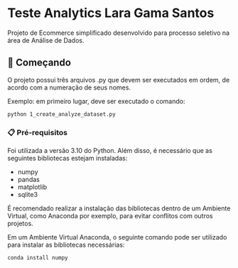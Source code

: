 # Teste Analytics Lara Gama Santos

Projeto de Ecommerce simplificado desenvolvido para processo seletivo na área de Análise de Dados.

## 🚀 Começando

O projeto possui três arquivos .py que devem ser executados em ordem, de acordo com a numeração de seus nomes.

Exemplo: em primeiro lugar, deve ser executado o comando:

```
python 1_create_analyze_dataset.py
```

### 📋 Pré-requisitos

Foi utilizada a versão 3.10 do Python. Além disso, é necessário que as seguintes bibliotecas estejam instaladas:

* numpy
* pandas
* matplotlib
* sqlite3

É recomendado realizar a instalação das bibliotecas dentro de um Ambiente Virtual, como Anaconda por exemplo, para evitar conflitos com outros projetos.

Em um Ambiente Virtual Anaconda, o seguinte comando pode ser utilizado para instalar as bibliotecas necessárias:

```
conda install numpy
```